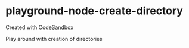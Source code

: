 # playground-node-create-directory

Created with [CodeSandbox](https://codesandbox.io/)

Play around with creation of directories